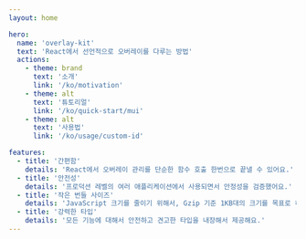 ```yaml
---
layout: home

hero:
  name: 'overlay-kit'
  text: 'React에서 선언적으로 오버레이를 다루는 방법'
  actions:
    - theme: brand
      text: '소개'
      link: '/ko/motivation'
    - theme: alt
      text: '튜토리얼'
      link: '/ko/quick-start/mui'
    - theme: alt
      text: '사용법'
      link: '/ko/usage/custom-id'

features:
  - title: '간편함'
    details: 'React에서 오버레이 관리를 단순한 함수 호출 한번으로 끝낼 수 있어요.'
  - title: '안전성'
    details: '프로덕션 레벨의 여러 애플리케이션에서 사용되면서 안정성을 검증했어요.'
  - title: '작은 번들 사이즈'
    details: 'JavaScript 크기를 줄이기 위해서, Gzip 기준 1KB대의 크기를 목표로 하고 있어요.'
  - title: '강력한 타입'
    details: '모든 기능에 대해서 안전하고 견고한 타입을 내장해서 제공해요.'
---
```

